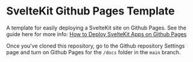 # SvelteKit Github Pages Template

A template for easily deploying a SvelteKit site on Github Pages. See the guide here for more info: [How to Deploy SvelteKit Apps on Github Pages](https://sveltesaas.com/articles/sveltekit-github-pages-guide)

Once you've cloned this repository, go to the Github repository Settings page and turn on Github Pages for the `/docs` folder in the `main` branch.
